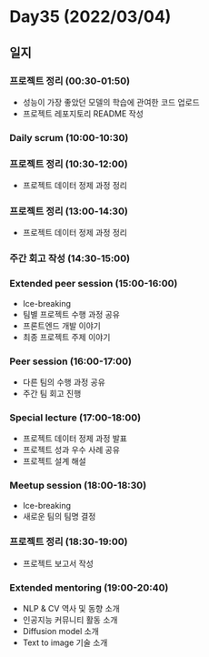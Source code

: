 # Day35 (2022/03/04)

## 일지

### 프로젝트 정리 (00:30-01:50)

  * 성능이 가장 좋았던 모델의 학습에 관여한 코드 업로드
  * 프로젝트 레포지토리 README 작성

### Daily scrum (10:00-10:30)

### 프로젝트 정리 (10:30-12:00)

  * 프로젝트 데이터 정제 과정 정리

### 프로젝트 정리 (13:00-14:30)

  * 프로젝트 데이터 정제 과정 정리

### 주간 회고 작성 (14:30-15:00)

### Extended peer session (15:00-16:00)

  * Ice-breaking
  * 팀별 프로젝트 수행 과정 공유
  * 프론트엔드 개발 이야기
  * 최종 프로젝트 주제 이야기

### Peer session (16:00-17:00)

  * 다른 팀의 수행 과정 공유
  * 주간 팀 회고 진행

### Special lecture (17:00-18:00)

  * 프로젝트 데이터 정제 과정 발표
  * 프로젝트 성과 우수 사례 공유
  * 프로젝트 설계 해설

### Meetup session (18:00-18:30)

  * Ice-breaking
  * 새로운 팀의 팀명 결정

### 프로젝트 정리 (18:30-19:00)

  * 프로젝트 보고서 작성

### Extended mentoring (19:00-20:40)

  * NLP & CV 역사 및 동향 소개
  * 인공지능 커뮤니티 활동 소개
  * Diffusion model 소개
  * Text to image 기술 소개
